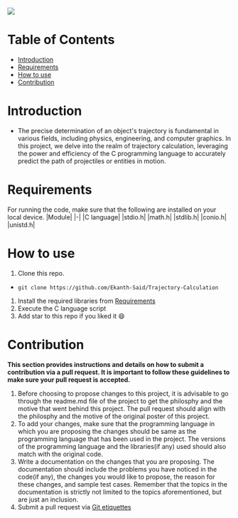 <h1 align="centre">
   <img src="https://i.imgur.com/n4bCykr.png">
</h1>

# Table of Contents
- [Introduction](#introduction) <br>
- [Requirements](#requirements) <br>
- [How to use](#how-to-use) <br>
- [Contribution](#contribution)

# Introduction
-	The precise determination of an object's trajectory is fundamental in various fields, including physics, engineering, and computer graphics. In this project, we delve into the realm of trajectory calculation, leveraging the power and efficiency of the C programming language to accurately predict the path of projectiles or entities in motion.

# Requirements
For running the code, make sure that the following are installed on your local device.
|Module|
|-|
|C language|
|stdio.h|
|math.h|
|stdlib.h|
|conio.h|
|unistd.h|

# How to use
1. Clone this repo. <br>
-  ```terminal
   git clone https://github.com/Ekanth-Said/Trajectory-Calculation
   ```

1. Install the required libraries from [Requirements](#requirements) <br>
1. Execute the C language script <br>
1. Add star to this repo if you liked it 😄
   
# Contribution 
**This section provides instructions and details on how to submit a contribution via a pull request. It is important to follow these guidelines to make sure your pull request is accepted.**
1. Before choosing to propose changes to this project, it is advisable to go through the readme.md file of the project to get the philosphy and the motive that went behind this project. The pull request should align with the philosphy and the motive of the original poster of this project.
2. To add your changes, make sure that the programming language in which you are proposing the changes should be same as the programming language that has been used in the project. The versions of the programming language and the libraries(if any) used should also match with the original code.
3. Write a documentation on the changes that you are proposing. The documentation should include the problems you have noticed in the code(if any), the changes you would like to propose, the reason for these changes, and sample test cases. Remember that the topics in the documentation is strictly not limited to the topics aforementioned, but are just an inclusion.
4. Submit a pull request via [Git etiquettes](https://gist.github.com/mikepea/863f63d6e37281e329f8) 
